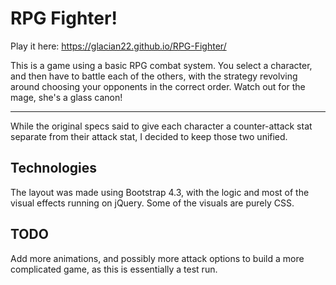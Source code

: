 # RPG Fighter!

Play it here: https://glacian22.github.io/RPG-Fighter/

This is a game using a basic RPG combat system. You select a character, and then have to battle each of the others, with the strategy revolving around choosing your opponents in the correct order. Watch out for the mage, she's a glass canon!

---

While the original specs said to give each character a counter-attack stat separate from their attack stat, I decided to keep those two unified.

## Technologies

The layout was made using Bootstrap 4.3, with the logic and most of the visual effects running on jQuery. Some of the visuals are purely CSS.

## TODO
Add more animations, and possibly more attack options to build a more complicated game, as this is essentially a test run.

